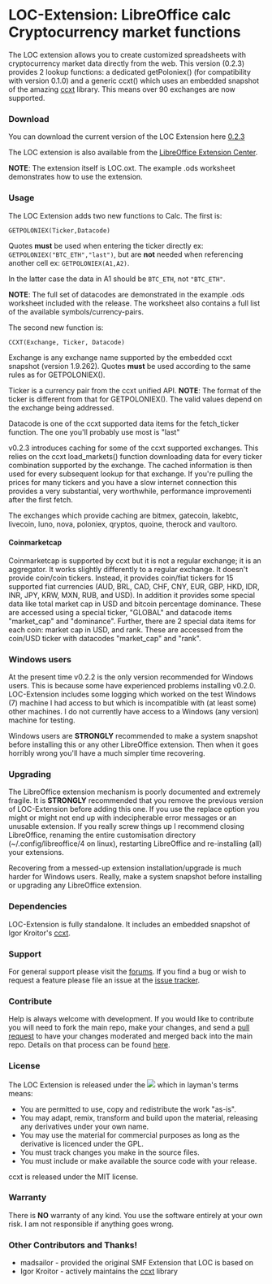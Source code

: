 LOC-Extension: LibreOffice calc Cryptocurrency market functions
===
The LOC extension allows you to create customized spreadsheets with cryptocurrency market data directly from the web. This version (0.2.3) provides 2 lookup functions: a dedicated getPoloniex() (for compatibility with version 0.1.0) and a generic ccxt() which uses an embedded snapshot of the amazing [ccxt](https://github.com/ccxt/ccxt) library. This means over 90 exchanges are now supported.

### Download   
You can download the current version of the LOC Extension here [0.2.3](https://github.com/walkjivefly/LOC-Extension/releases/tag/v0.2.3)

The LOC extension is also available from the [LibreOffice Extension Center](https://extensions.libreoffice.org/extensions/loc-extension-for-libreoffice-calc).

**NOTE**: The extension itself is LOC.oxt.  The example .ods worksheet demonstrates how to use the extension.

### Usage

The LOC Extension adds two new functions to Calc. The first is:  
```
GETPOLONIEX(Ticker,Datacode) 
```  

Quotes **must** be used when entering the ticker directly ex: ```GETPOLONIEX("BTC_ETH","last")```, but are **not** needed when referencing another cell ex: ```GETPOLONIEX(A1,A2)```.

In the latter case the data in A1 should be ```BTC_ETH```, not ```"BTC_ETH"```.

**NOTE**: The full set of datacodes are demonstrated in the example .ods worksheet included with the release. The worksheet also contains a full list of the available symbols/currency-pairs.

The second new function is:
```
CCXT(Exchange, Ticker, Datacode)
```

Exchange is any exchange name supported by the embedded ccxt snapshot (version 1.9.262). Quotes **must** be used according to the same rules as for GETPOLONIEX().

Ticker is a currency pair from the ccxt unified API.
**NOTE**: The format of the ticker is different from that for GETPOLONIEX(). The valid values depend on the exchange being addressed.

Datacode is one of the ccxt supported data items for the fetch_ticker function. The one you'll probably use most is "last" 

v0.2.3 introduces caching for some of the ccxt supported exchanges. This relies on the ccxt load_markets() function downloading data for every ticker combination supported by the exchange. The cached information is then used for every subsequent lookup for that exchange. If you're pulling the prices for many tickers and you have a slow internet connection this provides a very substantial, very worthwhile, performance improvementi after the first fetch. 

The exchanges which provide caching are bitmex, gatecoin, lakebtc, livecoin, luno, nova, poloniex, qryptos, quoine, therock and vaultoro.

#### Coinmarketcap

Coinmarketcap is supported by ccxt but it is not a regular exchange; it is an aggregator. It works slightly differently to a regular exchange. It doesn't provide coin/coin tickers. Instead, it provides coin/fiat tickers for 15 supported fiat currencies (AUD, BRL, CAD, CHF, CNY, EUR, GBP, HKD, IDR, INR, JPY, KRW, MXN, RUB, and USD). In addition it provides some special data like total market cap in USD and bitcoin percentage dominance. These are accessed using a special ticker, "GLOBAL" and datacode items "market_cap" and "dominance". Further, there are 2 special data items for each coin: market cap in USD, and rank. These are accessed from the coin/USD ticker with datacodes "market_cap" and "rank".

### Windows users

At the present time v0.2.2 is the only version recommended for Windows users. This is because some have experienced problems installing v0.2.0. LOC-Extension includes some logging which worked on the test Windows (7) machine I had access to but which is incompatible with (at least some) other machines. I do not currently have access to a Windows (any version) machine for testing.

Windows users are **STRONGLY** recommended to make a system snapshot before installing this or any other LibreOffice extension. Then when it goes horribly wrong you'll have a much simpler time recovering.
 
### Upgrading

The LibreOffice extension mechanism is poorly documented and extremely fragile. It is **STRONGLY** recommended that you remove the previous version of LOC-Extension before adding this one. If you use the replace option you might or might not end up with indecipherable error messages or an unusable extension. If you really screw things up I recommend closing LibreOffice, renaming the entire customisation directory (~/.config/libreoffice/4 on linux), restarting LibreOffice and re-installing (all) your extensions. 

Recovering from a messed-up extension installation/upgrade is much harder for Windows users. Really, make a system snapshot before installing or upgrading any LibreOffice extension. 

### Dependencies

LOC-Extension is fully standalone. It includes an embedded snapshot of Igor Kroitor's [ccxt](http://github.com/ccxt/ccxt). 

### Support

For general support please visit the [forums](http://forum.openoffice.org/en/forum/index.php). If you find a bug or wish to request a feature please file an issue at the [issue tracker](http://github.com/walkjivefly/LOC-Extension/issues).

### Contribute

Help is always welcome with development.  If you would like to contribute you will need to fork the main repo, make your changes, and send a [pull request](http://github.com/walkjivefly/LOC-Extension/pulls) to have your changes moderated and merged back into the main repo. Details on that process can be found [here](https://help.github.com/articles/set-up-git/).  


### License

The LOC Extension is released under the [![][shield:LGPL3]][License:3.0] which in layman's terms means:  

* You are permitted to use, copy and redistribute the work "as-is".
* You may adapt, remix, transform and build upon the material, releasing any derivatives under your own name.
* You may use the material for commercial purposes as long as the derivative is licenced under the GPL.
* You must track changes you make in the source files.
* You must include or make available the source code with your release.

ccxt is released under the MIT license.

### Warranty

There is **NO** warranty of any kind. You use the software entirely at your own risk. I am not responsible if anything goes wrong.

### Other Contributors and Thanks!
* madsailor - provided the original SMF Extension that LOC is based on
* Igor Kroitor - actively maintains the [ccxt](https://github.com/ccxt/ccxt) library

[GIT:release]: http://github.com/walkjivefly/LOC-Extension/releases/latest
[License:3.0]: http://www.gnu.org/licenses/lgpl.html
[shield:LGPL3]: http://img.shields.io/badge/license-LGPL%20v.3-blue.svg
